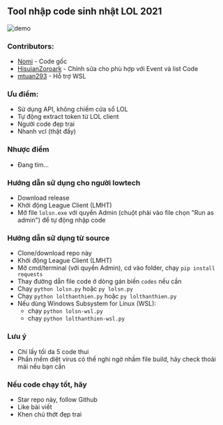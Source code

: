 ## Tool nhập code sinh nhật LOL 2021

![demo](https://user-images.githubusercontent.com/9071846/127822154-6bc58822-b073-4050-88a2-1bab5c0857df.jpg)

### Contributors:
- [Nomi](https://github.com/nomi-san) - Code gốc
- [HisuianZoroark](https://github.com/HisuianZoroark69) - Chỉnh sửa cho phù hợp với Event và list Code
- [mtuan293](https://github.com/mtuan293) - Hỗ trợ WSL

### Ưu điểm:
- Sử dụng API, không chiếm cửa sổ LOL
- Tự động extract token từ LOL client
- Người code đẹp trai
- Nhanh vcl (thật đấy)

### Nhược điểm
- Đang tìm...

### Hướng dẫn sử dụng cho người lowtech
- Download release
- Khởi động League Client (LMHT)
- Mở file `lolsn.exe` với quyền Admin (chuột phải vào file chọn "Run as admin") để tự động nhập code

### Hướng dẫn sử dụng từ source
- Clone/download repo này
- Khởi động League Client (LMHT)
- Mở cmd/terminal (với quyền Admin), cd vào folder, chạy `pip install requests`
- Thay đường dẫn file code ở dòng gán biến `codes` nếu cần
- Chạy `python lolsn.py` hoặc `py lolsn.py`
- Chạy `python lolthanthien.py` hoặc `py lolthanthien.py`
- Nếu dùng Windows Subsystem for Linux (WSL): 
    - chạy `python lolsn-wsl.py` 
    - chạy `python lolthanthien-wsl.py`

### Lưu ý
- Chỉ lấy tối da 5 code thui
- Phần mềm diệt virus có thể nghi ngờ nhầm file build, hãy check thoải mái nếu bạn cần

### Nếu code chạy tốt, hãy
- Star repo này, follow Github
- Like bài viết
- Khen chủ thớt đẹp trai
